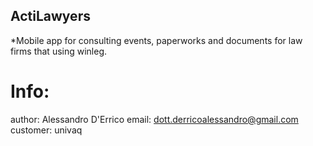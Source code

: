 
## ActiLawyers

*Mobile app for consulting events, paperworks and documents for law firms that using winleg.

# Info:

author: Alessandro D'Errico
email: dott.derricoalessandro@gmail.com
customer: univaq
